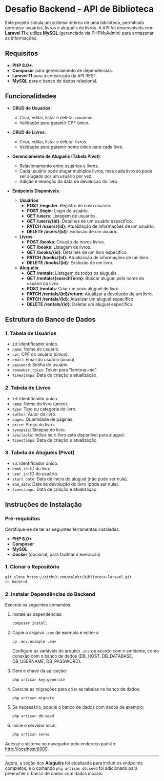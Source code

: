 # Desafio Backend - API de Biblioteca

Este projeto simula um sistema interno de uma biblioteca, permitindo gerenciar usuários, livros e aluguéis de livros. A API foi desenvolvida com **Laravel 11** e utiliza **MySQL** (gerenciado via PHPMyAdmin) para armazenar as informações.

## Requisitos

- **PHP 8.0+**.
- **Composer** para gerenciamento de dependências.
- **Laravel 11** para a construção da API REST.
- **MySQL** para o banco de dados relacional.

## Funcionalidades

- **CRUD de Usuários**:
  - Criar, editar, listar e deletar usuários.
  - Validação para garantir CPF único.
  
- **CRUD de Livros**:
  - Criar, editar, listar e deletar livros.
  - Validação para garantir nome único para cada livro.

- **Gerenciamento de Aluguéis (Tabela Pivot)**:
  - Relacionamento entre usuários e livros.
  - Cada usuário pode alugar múltiplos livros, mas cada livro só pode ser alugado por um usuário por vez.
  - Adição e remoção da data de devolução do livro.

- **Endpoints Disponíveis**:
  - **Usuários**:
    - **POST /register**: Registro de novo usuário.
    - **POST /login**: Login de usuário.
    - **GET /users**: Listagem de usuários.
    - **GET /users/{id}**: Detalhes de um usuário específico.
    - **PATCH /users/{id}**: Atualização de informações de um usuário.
    - **DELETE /users/{id}**: Exclusão de um usuário.
  - **Livros**:
    - **POST /books**: Criação de novos livros.
    - **GET /books**: Listagem de livros.
    - **GET /books/{id}**: Detalhes de um livro específico.
    - **PATCH /books/{id}**: Atualização de informações de um livro.
    - **DELETE /books/{id}**: Exclusão de um livro.
  - **Aluguéis**:
    - **GET /rentals**: Listagem de todos os aluguéis.
    - **GET /rentals/{searchTerm}**: Buscar aluguel pelo nome do usuário ou livro.
    - **POST /rentals**: Criar um novo aluguel de livro.
    - **PATCH /rentals/{id}/return**: Atualizar a devolução de um livro.
    - **PATCH /rentals/{id}**: Atualizar um aluguel específico.
    - **DELETE /rentals/{id}**: Deletar um aluguel específico.

## Estrutura do Banco de Dados

### 1. Tabela de Usuários
- `id`: Identificador único.
- `name`: Nome do usuário.
- `cpf`: CPF do usuário (único).
- `email`: Email do usuário (único).
- `password`: Senha do usuário.
- `remember_token`: Token para "lembrar-me".
- `timestamps`: Data de criação e atualização.

### 2. Tabela de Livros
- `id`: Identificador único.
- `name`: Nome do livro (único).
- `type`: Tipo ou categoria do livro.
- `author`: Autor do livro.
- `pages`: Quantidade de páginas.
- `price`: Preço do livro.
- `synopsis`: Sinopse do livro.
- `available`: Indica se o livro está disponível para aluguel.
- `timestamps`: Data de criação e atualização.

### 3. Tabela de Aluguéis (Pivot)
- `id`: Identificador único.
- `book_id`: ID do livro.
- `user_id`: ID do usuário.
- `start_date`: Data de início do aluguel (não pode ser nula).
- `end_date`: Data de devolução do livro (pode ser nula).
- `timestamps`: Data de criação e atualização.

## Instruções de Instalação

### Pré-requisitos
Certifique-se de ter as seguintes ferramentas instaladas:
- **PHP 8.0+**
- **Composer**
- **MySQL**
- **Docker** (opcional, para facilitar a execução)

### 1. Clonar o Repositório

```bash
git clone https://github.com/malobr/Biblioteca-laravel.git
cd backend
```

### 2. Instalar Dependências do Backend

Execute os seguintes comandos:

1. Instale as dependências:

   ```bash
   composer install
   ```

2. Copie o arquivo `.env` de exemplo e edite-o:

   ```bash
   cp .env.example .env
   ```

   Configure as variáveis do arquivo `.env` de acordo com o ambiente, como conexão com o banco de dados (DB_HOST, DB_DATABASE, DB_USERNAME, DB_PASSWORD).

3. Gere a chave da aplicação:

   ```bash
   php artisan key:generate
   ```

4. Execute as migrações para criar as tabelas no banco de dados:

   ```bash
   php artisan migrate
   ```

5. Se necessário, popule o banco de dados com dados de exemplo:

   ```bash
   php artisan db:seed
   ```

6. Inicie o servidor local:

   ```bash
   php artisan serve
   ```

Acesse o sistema no navegador pelo endereço padrão: [http://localhost:8000](http://localhost:8000).

--- 

Agora, a seção dos **Aluguéis** foi atualizada para incluir os endpoints completos, e o comando `php artisan db:seed` foi adicionado para preencher o banco de dados com dados iniciais.
